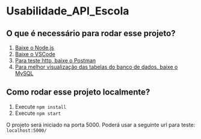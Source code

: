 # Usabilidade_API_Escola

## O que é necessário para rodar esse projeto? 
1. [Baixe o Node.js](https://nodejs.org/en/)
2. [Baixe o VSCode](https://code.visualstudio.com/)
3. [Para teste http, baixe o Postman](https://www.postman.com/downloads/)
4. [Para melhor visualização das tabelas do banco de dados, baixe o MySQL](https://marketplace.visualstudio.com/items?itemName=cweijan.vscode-mysql-client2)

## Como rodar esse projeto localmente?
1. Execute `npm install`
2. Execute `npm start`

O projeto será iniciado na porta 5000. Poderá usar a seguinte url para teste: `localhost:5000/`